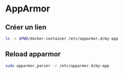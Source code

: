 # AppArmor

## Créer un lien

```bash
ln -s $PWD/docker-container /etc/apparmor.d/my-app
```

## Reload apparmor
```bash
sudo apparmor_parser -r /etc/apparmor.d/my-app
```
